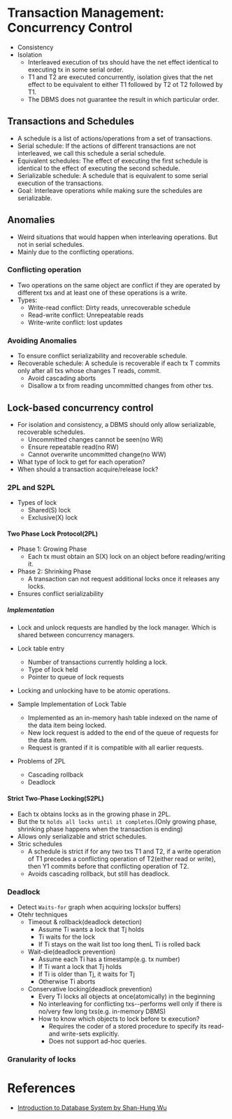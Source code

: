 # Transaction Management: Concurrency Control

 * Consistency
 * Isolation
 	* Interleaved execution of txs should have the net effect identical to executing tx in some serial order.
 	* T1 and T2 are executed concurrently, isolation gives that the net effect to be equivalent to either T1 followed by T2 ot T2 followed by T1.
 	* The DBMS does not guarantee the result in which particular order.

## Transactions and Schedules
* A schedule is a list of actions/operations from a set of transactions.
* Serial schedule: If the actions of different transactions are not interleaved, we call this schedule a serial schedule.
* Equivalent schedules: The effect of executing the first schedule is identical to the effect of executing the second schedule.
* Serializable schedule: A schedule that is equivalent to some serial execution of the transactions.
* Goal: Interleave operations while making sure the schedules are serializable.

## Anomalies
* Weird situations that would happen when interleaving operations. But not in serial schedules.
* Mainly due to the conflicting operations.
### Conflicting operation
* Two operations on the same object are conflict if they are operated by different txs and at least one of these operations is a write.
* Types: 
	* Write-read conflict: Dirty reads, unrecoverable schedule
	* Read-write conflict: Unrepeatable reads
	* Write-write conflict: lost updates
### Avoiding Anomalies
* To ensure conflict serializability and recoverable schedule.
* Recoverable schedule: A schedule is recoverable if each tx T commits only after all txs whose changes T reads, commit.
	* Avoid cascading aborts
	* Disallow a tx from reading uncommitted changes from other txs.

## Lock-based concurrency control
* For isolation and consistency, a DBMS should only allow serializable, recoverable schedules.
	* Uncommitted changes cannot be seen(no WR)
	* Ensure repeatable read(no RW)
	* Cannot overwrite uncommitted change(no WW)
* What type of lock to get for each operation?
* When should a transaction acquire/release lock?

### 2PL and S2PL
* Types of lock
	* Shared(S) lock
	* Exclusive(X) lock
#### Two Phase Lock Protocol(2PL)
* Phase 1: Growing Phase
	* Each tx must obtain an S(X) lock on an object before reading/writing it.
* Phase 2: Shrinking Phase
	* A transaction can not request additional locks once it releases any locks.
* Ensures conflict serializability

##### Implementation
* Lock and unlock requests are handled by the lock manager. Which is shared between concurrency managers.
* Lock table entry
	* Number of transactions currently holding a lock.
	* Type of lock held
	* Pointer to queue of lock requests
* Locking and unlocking have to be atomic operations.

* Sample Implementation of Lock Table
	* Implemented as an in-memory hash table indexed on the name of the data item being locked.
	* New lock request is added to the end of the queue of requests for the data item.
	* Request is granted if it is compatible with all earlier requests.

* Problems of 2PL	
	* Cascading rollback
	* Deadlock

#### Strict Two-Phase Locking(S2PL)
* Each tx obtains locks as in the growing phase in 2PL.
* But the tx `holds all locks until it completes`.(Only growing phase, shrinking phase happens when the transaction is ending)
* Allows only serializable and strict schedules.
* Stric schedules
	* A schedule is strict if for any two txs T1 and T2, if a write operation of T1 precedes a conflicting operation of T2(either read or write), then Y1 commits before that conflicting operation of T2.
	* Avoids cascading rollback, but still has deadlock.

### Deadlock
* Detect `Waits-for` graph when acquiring locks(or buffers)
* Otehr techniques
	* Timeout & rollback(deadlock detection)
		* Assume Ti wants a lock that Tj holds
		* Ti waits for the lock
		* If Ti stays on the wait list too long thenL Ti is rolled back
	* Wait-die(deadlock prevention)
		* Assume each Ti has a timestamp(e.g. tx number)
		* If Ti want a lock that Tj holds
		* If Ti is older than Tj, it waits for Tj
		* Otherwise Ti aborts
	* Conservative locking(deadlock prevention)
		* Every Ti locks all objects at once(atomically) in the beginning
		* No interleaving for conflicting txs--performs well only if there is no/very few long txs(e.g. in-memory DBMS)
		* How to know which objects to lock before tx execution?
			* Requires the coder of a stored procedure to specify its read- and write-sets explicitly.
			* Does not support ad-hoc queries.


### Granularity of locks

# References
* [Introduction to Database System by Shan-Hung Wu](https://www.youtube.com/playlist?list=PLS0SUwlYe8cyln89Srqmmlw42CiCBT6Zn)
